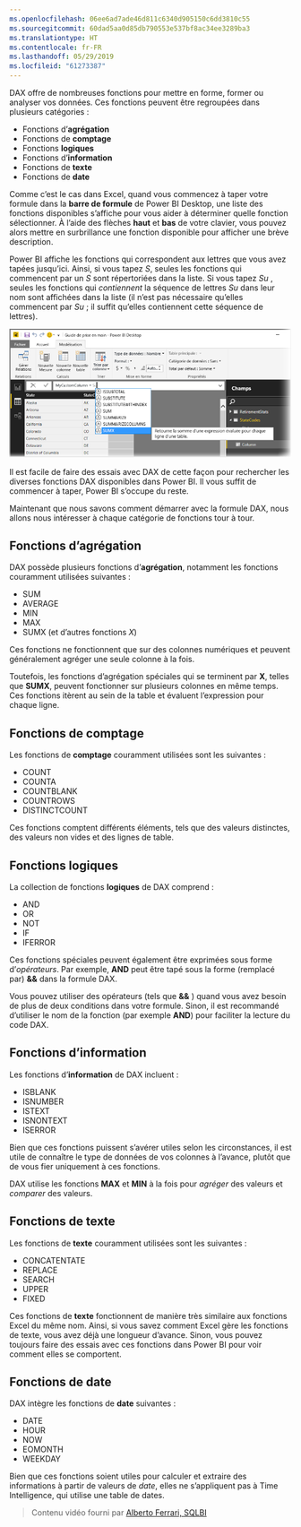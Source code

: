 ```yaml
---
ms.openlocfilehash: 06ee6ad7ade46d811c6340d905150c6dd3810c55
ms.sourcegitcommit: 60dad5aa0d85db790553e537bf8ac34ee3289ba3
ms.translationtype: HT
ms.contentlocale: fr-FR
ms.lasthandoff: 05/29/2019
ms.locfileid: "61273387"
---
```

DAX offre de nombreuses fonctions pour mettre en forme, former ou analyser vos données. Ces fonctions peuvent être regroupées dans plusieurs catégories :

* Fonctions d’**agrégation**
* Fonctions de **comptage**
* Fonctions **logiques**
* Fonctions d’**information**
* Fonctions de **texte**
* Fonctions de **date**

Comme c’est le cas dans Excel, quand vous commencez à taper votre formule dans la **barre de formule** de Power BI Desktop, une liste des fonctions disponibles s’affiche pour vous aider à déterminer quelle fonction sélectionner. À l’aide des flèches **haut** et **bas** de votre clavier, vous pouvez alors mettre en surbrillance une fonction disponible pour afficher une brève description.

Power BI affiche les fonctions qui correspondent aux lettres que vous avez tapées jusqu’ici. Ainsi, si vous tapez *S*, seules les fonctions qui commencent par un *S* sont répertoriées dans la liste. Si vous tapez *Su* , seules les fonctions qui *contiennent* la séquence de lettres *Su* dans leur nom sont affichées dans la liste (il n’est pas nécessaire qu’elles commencent par *Su* ; il suffit qu’elles contiennent cette séquence de lettres).

![](media/7-3-dax-functions/dax-functions_1.png)

Il est facile de faire des essais avec DAX de cette façon pour rechercher les diverses fonctions DAX disponibles dans Power BI. Il vous suffit de commencer à taper, Power BI s’occupe du reste.

Maintenant que nous savons comment démarrer avec la formule DAX, nous allons nous intéresser à chaque catégorie de fonctions tour à tour.

## <a name="aggregation-functions"></a>Fonctions d’agrégation
DAX possède plusieurs fonctions d’**agrégation**, notamment les fonctions couramment utilisées suivantes :

* SUM
* AVERAGE
* MIN
* MAX
* SUMX (et d’autres fonctions *X*)

Ces fonctions ne fonctionnent que sur des colonnes numériques et peuvent généralement agréger une seule colonne à la fois.

Toutefois, les fonctions d’agrégation spéciales qui se terminent par **X**, telles que **SUMX**, peuvent fonctionner sur plusieurs colonnes en même temps. Ces fonctions itèrent au sein de la table et évaluent l’expression pour chaque ligne.

## <a name="counting-functions"></a>Fonctions de comptage
Les fonctions de **comptage** couramment utilisées sont les suivantes :

* COUNT
* COUNTA
* COUNTBLANK
* COUNTROWS
* DISTINCTCOUNT

Ces fonctions comptent différents éléments, tels que des valeurs distinctes, des valeurs non vides et des lignes de table.

## <a name="logical-functions"></a>Fonctions logiques
La collection de fonctions **logiques** de DAX comprend :

* AND
* OR
* NOT
* IF
* IFERROR

Ces fonctions spéciales peuvent également être exprimées sous forme d’*opérateurs*. Par exemple, **AND** peut être tapé sous la forme (remplacé par) **&&** dans la formule DAX.

Vous pouvez utiliser des opérateurs (tels que **&&** ) quand vous avez besoin de plus de deux conditions dans votre formule. Sinon, il est recommandé d’utiliser le nom de la fonction (par exemple **AND**) pour faciliter la lecture du code DAX.

## <a name="information-functions"></a>Fonctions d’information
Les fonctions d’**information** de DAX incluent :

* ISBLANK
* ISNUMBER
* ISTEXT
* ISNONTEXT
* ISERROR

Bien que ces fonctions puissent s’avérer utiles selon les circonstances, il est utile de connaître le type de données de vos colonnes à l’avance, plutôt que de vous fier uniquement à ces fonctions.

DAX utilise les fonctions **MAX** et **MIN** à la fois pour *agréger* des valeurs et *comparer* des valeurs.

## <a name="text-functions"></a>Fonctions de texte
Les fonctions de **texte** couramment utilisées sont les suivantes :

* CONCATENTATE
* REPLACE
* SEARCH
* UPPER
* FIXED

Ces fonctions de **texte** fonctionnent de manière très similaire aux fonctions Excel du même nom. Ainsi, si vous savez comment Excel gère les fonctions de texte, vous avez déjà une longueur d’avance. Sinon, vous pouvez toujours faire des essais avec ces fonctions dans Power BI pour voir comment elles se comportent.

## <a name="date-functions"></a>Fonctions de date
DAX intègre les fonctions de **date** suivantes :

* DATE
* HOUR
* NOW
* EOMONTH
* WEEKDAY

Bien que ces fonctions soient utiles pour calculer et extraire des informations à partir de valeurs de *date*, elles ne s’appliquent pas à Time Intelligence, qui utilise une table de dates.

> Contenu vidéo fourni par [Alberto Ferrari, SQLBI](http://www.sqlbi.com/learning-dax)
> 
> 

